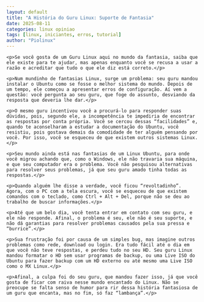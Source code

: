 ```yaml
---
layout: default
title: "A História do Guru Linux: Suporte de Fantasia"
date: 2025-08-11
categories: linux opiniao
tags: [linux, iniciantes, erros, tutorial]
author: "Piolinux"
---
```



<html>
<body>

  <main>
  
    
    <p>Se você gosta de um Guru Linux aqui no mundo da fantasia, saiba que ele existe para te ajudar, mas apenas enquanto você se recusa a usar a razão e acreditar que tudo o que ele diz está correto.</p>
    
    <p>Num mundinho de fantasias Linux, surge um problema: seu guru mandou instalar o Ubuntu como se fosse o melhor sistema do mundo. Depois de um tempo, ele começou a apresentar erros de configuração. Aí vem a questão: você pergunta ao seu guru, que foge do assunto, desviando da resposta que deveria lhe dar.</p>
    
    <p>O mesmo guru incentivou você a procurá-lo para responder suas dúvidas, pois, segundo ele, a incompetência te impediria de encontrar as respostas por conta própria. Você se cercou dessas “facilidades” e, quando te aconselharam a estudar a documentação do Ubuntu, você resistiu, pois gostava demais da comodidade de ter alguém pensando por você. Por isso, você se esqueceu de que existem outros sistemas Linux.</p>
    
    <p>Seu mundo ainda está nas fantasias de um Linux Ubuntu, para onde você migrou achando que, como o Windows, ele não travaria sua máquina, e que seu computador era o problema. Você não pesquisou alternativas para resolver seus problemas, já que seu guru amado tinha todas as respostas.</p>
    
    <p>Quando alguém lhe disse a verdade, você ficou “revoltadinho”. Agora, com o PC com a tela escura, você se esqueceu de que existem comandos com o teclado, como Ctrl + Alt + Del, porque não se deu ao trabalho de buscar informações.</p>
    
    <p>Até que um belo dia, você tenta entrar em contato com seu guru, e ele não responde. Afinal, o problema é seu, ele não é seu suporte, e não dá garantias para resolver problemas causados pela sua pressa e “burrice”.</p>
    
    <p>Sua frustração foi por causa de um simples bug, mas imagine outros problemas como rede, download ou login. Era tudo fácil até o dia em que você não teve respostas, e perdeu tudo no seu HD. Seu guru Linux mandou formatar o HD sem usar programas de backup, ou uma Live ISO do Ubuntu para fazer backup com um HD externo ou até mesmo uma Live ISO como o MX Linux.</p>
    
    <p>Afinal, a culpa foi do seu guru, que mandou fazer isso, já que você gosta de ficar com raiva nesse mundo encantado do Linux. Não se preocupe se falta senso de humor para rir dessa história fantasiosa de um guru que encanta, mas no fim, só faz “lambança”.</p>
  </main>

</body>
</html>
